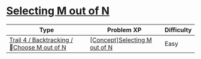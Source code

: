 # [Selecting M out of N](https://www.codetree.ai/trails/complete/curated-cards/intro-n-choose-m)

|Type|Problem XP|Difficulty|
|---|---|---|
|[Trail 4 / Backtracking / Choose M out of N](https://www.codetree.ai/trail-info/intermediate-low/)|[[Concept]Selecting M out of N](https://www.codetree.ai/trails/complete/curated-cards/intro-n-choose-m/)|Easy|


